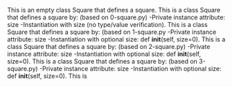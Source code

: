 This is an empty class Square that defines a square.
This is a class Square that defines a square by: (based on 0-square.py)
-Private instance attribute: size
-Instantiation with size (no type/value verification).
This is  a class Square that defines a square by: (based on 1-square.py
-Private instance attribute: size
-Instantiation with optional size: def __init__(self, size=0).
This is a class Square that defines a square by: (based on 2-square.py)
-Private instance attribute: size
-Instantiation with optional size: def __init__(self, size=0).
This is a class Square that defines a square by: (based on 3-square.py)
-Private instance attribute: size
-Instantiation with optional size: def __init__(self, size=0).
This is 
